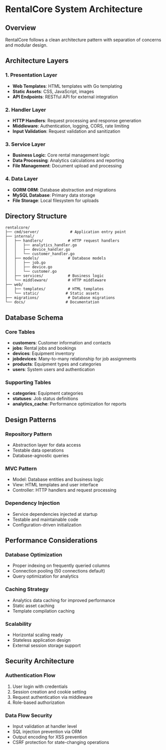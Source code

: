 # RentalCore System Architecture

## Overview
RentalCore follows a clean architecture pattern with separation of concerns and modular design.

## Architecture Layers

### 1. Presentation Layer
- **Web Templates**: HTML templates with Go templating
- **Static Assets**: CSS, JavaScript, images
- **API Endpoints**: RESTful API for external integration

### 2. Handler Layer
- **HTTP Handlers**: Request processing and response generation
- **Middleware**: Authentication, logging, CORS, rate limiting
- **Input Validation**: Request validation and sanitization

### 3. Service Layer
- **Business Logic**: Core rental management logic
- **Data Processing**: Analytics calculations and reporting
- **File Management**: Document upload and processing

### 4. Data Layer
- **GORM ORM**: Database abstraction and migrations
- **MySQL Database**: Primary data storage
- **File Storage**: Local filesystem for uploads

## Directory Structure

```
rentalcore/
├── cmd/server/              # Application entry point
├── internal/
│   ├── handlers/           # HTTP request handlers
│   │   ├── analytics_handler.go
│   │   ├── device_handler.go
│   │   └── customer_handler.go
│   ├── models/             # Database models
│   │   ├── job.go
│   │   ├── device.go
│   │   └── customer.go
│   ├── services/           # Business logic
│   └── middleware/         # HTTP middleware
├── web/
│   ├── templates/          # HTML templates
│   └── static/            # Static assets
├── migrations/             # Database migrations
└── docs/                  # Documentation
```

## Database Schema

### Core Tables
- **customers**: Customer information and contacts
- **jobs**: Rental jobs and bookings
- **devices**: Equipment inventory
- **jobdevices**: Many-to-many relationship for job assignments
- **products**: Equipment types and categories
- **users**: System users and authentication

### Supporting Tables
- **categories**: Equipment categories
- **statuses**: Job status definitions
- **analytics_cache**: Performance optimization for reports

## Design Patterns

### Repository Pattern
- Abstraction layer for data access
- Testable data operations
- Database-agnostic queries

### MVC Pattern
- Model: Database entities and business logic
- View: HTML templates and user interface
- Controller: HTTP handlers and request processing

### Dependency Injection
- Service dependencies injected at startup
- Testable and maintainable code
- Configuration-driven initialization

## Performance Considerations

### Database Optimization
- Proper indexing on frequently queried columns
- Connection pooling (50 connections default)
- Query optimization for analytics

### Caching Strategy
- Analytics data caching for improved performance
- Static asset caching
- Template compilation caching

### Scalability
- Horizontal scaling ready
- Stateless application design
- External session storage support

## Security Architecture

### Authentication Flow
1. User login with credentials
2. Session creation and cookie setting
3. Request authentication via middleware
4. Role-based authorization

### Data Flow Security
- Input validation at handler level
- SQL injection prevention via ORM
- Output encoding for XSS prevention
- CSRF protection for state-changing operations